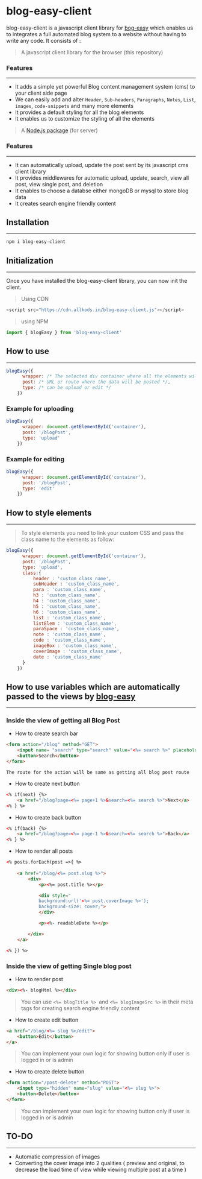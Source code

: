 # blog-easy-client
blog-easy-client is a javascript client library for [bog-easy](https://github.com/allkods/blog-easy) which enables us to integrates a full automated blog system to a website without having to write any code. 
It consists of :

>A javascript client library for the browser (this repository)
### Features
---
- It adds a simple yet powerful Blog content management system (cms) to your client side page
- We can easily add and alter `Header`, `Sub-headers`, `Paragraphs`, `Notes`, `List`, `images`, `code-snippets` and many more elements
- It provides a default styling for all the blog elements
- It enables us to customize the styling of all the elements

>A [Node.js package](https://github.com/allkods/blog-easy) (for server)
### Features
---
- It can automatically upload, update the post sent by its javascript cms client library
- It provides middlewares for automatic upload, update, search, view all post, view single post, and deletion
- It enables to choose a databse either mongoDB or mysql to store blog data
- It creates search engine friendly content

## Installation
---
```javascript
npm i blog-easy-client
```

## Initialization
---
Once you have installed the blog-easy-client library, you can now init the client.
>Using CDN

```javascript
<script src="https://cdn.allkods.in/blog-easy-client.js"></script>
```

>using NPM

```javascript
import { blogEasy } from 'blog-easy-client'
```

## How to use
---
```javascript
blogEasy({
      wrapper: /* The selected div container where all the elements will added */,
      post: /* URL or route where the data will be posted */,
      type: /* can be upload or edit */
    })
```

### Example for uploading
```javascript
blogEasy({
      wrapper: document.getElementById('container'),
      post: '/blogPost',
      type: 'upload'
    })
```

### Example for editing
```javascript
blogEasy({
      wrapper: document.getElementById('container'),
      post: '/blogPost',
      type: 'edit'
    })
```

## How to style elements
---
> To style elements you need to link your custom CSS and pass the class name to the elements as follow:
```javascript
blogEasy({
      wrapper: document.getElementById('container'),
      post: '/blogPost',
      type: 'upload',
      class:{
          header : 'custom_class_name',
          subHeader : 'custom_class_name',
          para : 'custom_class_name',
          h3 : 'custom_class_name',
          h4 : 'custom_class_name',
          h5 : 'custom_class_name',
          h6 : 'custom_class_name',
          list : 'custom_class_name',
          listElem : 'custom_class_name',
          paraSpace : 'custom_class_name',
          note : 'custom_class_name',
          code : 'custom_class_name',
          imageBox : 'custom_class_name',
          coverImage : 'custom_class_name',
          date : 'custom_class_name'
      }
    })
```



## How to use variables which are automatically passed to the views by [blog-easy](https://github.com/allkods/blog-easy)
---

### Inside the view of getting all Blog Post

- How to create search bar
```html
<form action="/blog" method="GET">
    <input name= "search" type="search" value="<%= search %>" placeholder="your search query here....">
    <button>Search</button>
</form>
```
`The route for the action will be same as getting all blog post route`
- How to create next button
```html
<% if(next) {%>
    <a href="/blog?page=<%= page+1 %>&search=<%= search %>">Next</a>
<% } %>
```
- How to create back button
```html
<% if(back) {%>
    <a href="/blog?page=<%= page-1 %>&search=<%= search %>">Back</a>
<% } %>
```

- How to render all posts
```html
<% posts.forEach(post =>{ %>
                                
    <a href="/blog/<%= post.slug %>">
        <div>
            <p><%= post.title %></p>

            <div style="
            background:url('<%= post.coverImage %>');
            background-size: cover;">
            </div>

            <p><%- readableDate %></p>

        </div>
    </a>

<% }) %>
```

### Inside the view of getting Single blog post
- How to render post
```html
<div><%- blogHtml %></div>
```

> You can use `<%= blogTitle %> `and `<%= blogImageSrc %>` in their meta tags for creating search engine friendly content

- How to create edit button
```html
<a href="/blog/<%= slug %>/edit">
    <button>Edit</button>
</a>
```
> You can implement your own logic for showing button only if user is logged in or is admin

- How to create delete button
```html
<form action="/post-delete" method="POST">
    <input type="hidden" name="slug" value="<%= slug %>">
    <button>Delete</button>
</form>
```
> You can implement your own logic for showing button only if user is logged in or is admin

## TO-DO
---

- Automatic compression of images
- Converting the cover image into 2 qualities ( preview and original, to decrease the load time of view while viewing multiple post at a time )